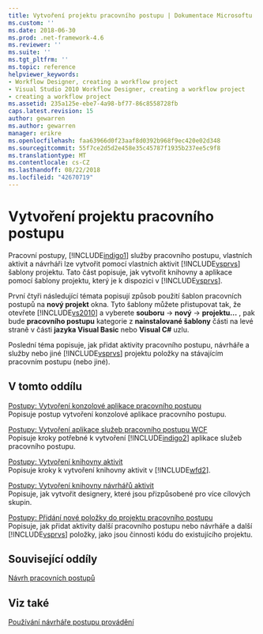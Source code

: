```yaml
---
title: Vytvoření projektu pracovního postupu | Dokumentace Microsoftu
ms.custom: ''
ms.date: 2018-06-30
ms.prod: .net-framework-4.6
ms.reviewer: ''
ms.suite: ''
ms.tgt_pltfrm: ''
ms.topic: reference
helpviewer_keywords:
- Workflow Designer, creating a workflow project
- Visual Studio 2010 Workflow Designer, creating a workflow project
- creating a workflow project
ms.assetid: 235a125e-ebe7-4a98-bf77-86c8558728fb
caps.latest.revision: 15
author: gewarren
ms.author: gewarren
manager: erikre
ms.openlocfilehash: faa63966d0f23aaf8d0392b968f9ec420e02d348
ms.sourcegitcommit: 55f7ce2d5d2e458e35c45787f1935b237ee5c9f8
ms.translationtype: MT
ms.contentlocale: cs-CZ
ms.lasthandoff: 08/22/2018
ms.locfileid: "42670719"
---
```

# <a name="creating-a-workflow-project"></a>Vytvoření projektu pracovního postupu
Pracovní postupy, [!INCLUDE[indigo1](../includes/indigo1-md.md)] služby pracovního postupu, vlastních aktivit a návrháři lze vytvořit pomocí vlastních aktivit [!INCLUDE[vsprvs](../includes/vsprvs-md.md)] šablony projektu. Tato část popisuje, jak vytvořit knihovny a aplikace pomocí šablony projektu, který je k dispozici v [!INCLUDE[vsprvs](../includes/vsprvs-md.md)].  
  
 První čtyři následující témata popisují způsob použití šablon pracovních postupů na **nový projekt** okna. Tyto šablony můžete přistupovat tak, že otevřete [!INCLUDE[vs2010](../includes/vs2010-md.md)] a vyberete **souboru** -> **nový** -> **projektu...** , pak bude **pracovního postupu** kategorie z **nainstalované šablony** části na levé straně v části **jazyka Visual Basic** nebo **Visual C#** uzlu.  
  
 Poslední téma popisuje, jak přidat aktivity pracovního postupu, návrháře a služby nebo jiné [!INCLUDE[vsprvs](../includes/vsprvs-md.md)] projektu položky na stávajícím pracovním postupu (nebo jiné).  
  
## <a name="in-this-section"></a>V tomto oddílu  
 [Postupy: Vytvoření konzolové aplikace pracovního postupu](../workflow-designer/how-to-create-a-workflow-console-application.md)  
 Popisuje postup vytvoření konzolové aplikace pracovního postupu.  
  
 [Postupy: Vytvoření aplikace služeb pracovního postupu WCF](../workflow-designer/how-to-create-a-wcf-workflow-service-application.md)  
 Popisuje kroky potřebné k vytvoření [!INCLUDE[indigo2](../includes/indigo2-md.md)] aplikace služeb pracovního postupu.  
  
 [Postupy: Vytvoření knihovny aktivit](../workflow-designer/how-to-create-an-activity-library.md)  
 Popisuje kroky k vytvoření knihovny aktivit v [!INCLUDE[wfd2](../includes/wfd2-md.md)].  
  
 [Postupy: Vytvoření knihovny návrhářů aktivit](../workflow-designer/how-to-create-an-activity-designer-library.md)  
 Popisuje, jak vytvořit designery, které jsou přizpůsobené pro více cílových skupin.  
  
 [Postupy: Přidání nové položky do projektu pracovního postupu](../workflow-designer/how-to-add-a-new-item-to-a-workflow-project.md)  
 Popisuje, jak přidat aktivity další pracovního postupu nebo návrháře a další [!INCLUDE[vsprvs](../includes/vsprvs-md.md)] položky, jako jsou činnosti kódu do existujícího projektu.  
  
## <a name="related-sections"></a>Související oddíly  
 [Návrh pracovních postupů](http://msdn.microsoft.com/library/41f727b5-b142-4c1b-b046-492b96135ae6)  
  
## <a name="see-also"></a>Viz také  
 [Používání návrháře postupu provádění](../workflow-designer/using-the-workflow-designer.md)